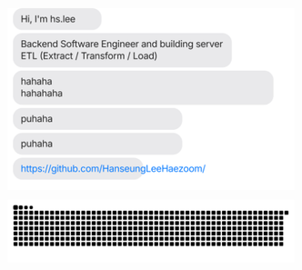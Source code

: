 ![](https://github.com/HanseungLeeHaezoom/HanseungLeeHaezoom/blob/main/chat.svg)


![](https://github.com/HanseungLeeHaezoom/HanseungLeeHaezoom/blob/output/github-contribution-grid-snake.svg)
